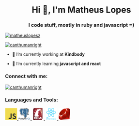<h1 align="center">Hi 👋, I'm Matheus Lopes</h1>
<h3 align="center">I code stuff, mostly in ruby and javascript =)</h3>

<p align="left"> <a href="https://github.com/ryo-ma/github-profile-trophy"><img src="https://github-profile-trophy.vercel.app/?username=matheuslopesz" alt="matheuslopesz" /></a> </p>

<p align="left"> <a href="https://twitter.com/canthumanright" target="blank"><img src="https://img.shields.io/twitter/follow/canthumanright?logo=twitter&style=for-the-badge" alt="canthumanright" /></a> </p>

- 🔭 I’m currently working at **Kindbody**

- 🌱 I’m currently learning **javascript and react**

<h3 align="left">Connect with me:</h3>
<p align="left">
<a href="https://twitter.com/canthumanright" target="blank"><img align="center" src="https://raw.githubusercontent.com/rahuldkjain/github-profile-readme-generator/master/src/images/icons/Social/twitter.svg" alt="canthumanright" height="30" width="40" /></a>
</p>

<h3 align="left">Languages and Tools:</h3>
<p align="left"> <a href="https://developer.mozilla.org/en-US/docs/Web/JavaScript" target="_blank"> <img src="https://raw.githubusercontent.com/devicons/devicon/master/icons/javascript/javascript-original.svg" alt="javascript" width="40" height="40"/> </a> <a href="https://www.postgresql.org" target="_blank"> <img src="https://raw.githubusercontent.com/devicons/devicon/master/icons/postgresql/postgresql-original-wordmark.svg" alt="postgresql" width="40" height="40"/> </a> <a href="https://rubyonrails.org" target="_blank"> <img src="https://raw.githubusercontent.com/devicons/devicon/master/icons/rails/rails-original-wordmark.svg" alt="rails" width="40" height="40"/> </a> <a href="https://reactjs.org/" target="_blank"> <img src="https://raw.githubusercontent.com/devicons/devicon/master/icons/react/react-original-wordmark.svg" alt="react" width="40" height="40"/> </a> <a href="https://www.ruby-lang.org/en/" target="_blank"> <img src="https://raw.githubusercontent.com/devicons/devicon/master/icons/ruby/ruby-original.svg" alt="ruby" width="40" height="40"/> </a> </p>
